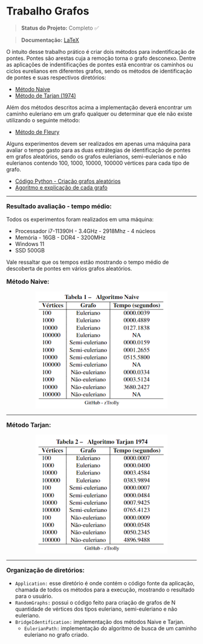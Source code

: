 <h1> Trabalho Grafos </h1>

> **Status do Projeto:** Completo ✅

> **Documentação:** [LaTeX](https://github.com/zTrolly/trabalho-grafos/tree/main/Documentation)

O intuito desse trabalho prático é criar dois métodos para indentificação de pontes. Pontes são arestas cuja a remoção torna o grafo desconexo. Dentre as aplicações de indentificações de pontes está encontrar os caminhos ou ciclos eurelianos em diferentes grafos, sendo os métodos de identificação de pontes e suas respectivos diretórios:
- [Método Naive](https://github.com/zTrolly/trabalho-grafos/blob/main/BridgeIdentification/naive.py)
- [Método de Tarjan (1974)](https://github.com/zTrolly/trabalho-grafos/blob/main/BridgeIdentification/tarjan_1974.py)

Além dos métodos descritos acima a implementação deverá encontrar um caminho euleriano em um grafo qualquer ou determinar que ele não existe utilizando o seguinte método:
- [Método de Fleury](https://github.com/zTrolly/trabalho-grafos/blob/main/BridgeIdentification/EulerianPath/eulerian_path.py)

Alguns experimentos devem ser realizados em apenas uma máquina para avaliar o tempo gasto para as duas estrátegias de identificação de pontes em grafos aleatórios, sendo os grafos eulerianos, semi-eulerianos e não eulerianos contendo 100, 1000, 10000, 100000 vértices para cada tipo de grafo.
- [Código Python - Criação grafos aleatórios](https://github.com/zTrolly/trabalho-grafos/blob/main/RandomGraphs/random_graph.py)
- [Agoritmo e explicação de cada grafo](https://github.com/zTrolly/trabalho-grafos/blob/main/RandomGraphs/README.md)

--------------------
<p style="font-size: 16px"> <strong> Resultado avaliação - tempo médio: </strong> </p>

Todos os experimentos foram realizados em uma máquina: 
- Processador i7-11390H - 3.4GHz - 2918Mhz - 4 núcleos 
- Memória - 16GB - DDR4 - 3200MHz
- Windows 11
- SSD 500GB

Vale ressaltar que os tempos estão mostrando o tempo médio de descoberta de pontes em vários grafos aleatórios.

<p style="font-size: 16px"> <strong> Método Naive: </strong> </p>

<div align="center">
  <img src="_Imagens/naive_table.png" width="350" title="hover text">
</div>

<hr>

<p style="font-size: 16px"> <strong> Método Tarjan: </strong> </p>

<div align="center">
  <img src="_Imagens/tarjan_table.png" width="350" title="hover text">
</div>

--------------------
<p style="font-size: 16px"> <strong> Organização de diretórios: </strong> </p>

- `Application:` esse diretório é onde contém o código fonte da aplicação, chamada de todos os métodos para a execução, mostrando o resultado para o usuário.
- `RandomGraphs:` possui o código feito para criação de grafos de N quantidade de vértices dos tipos euleriano, semi-euleriano e não euleriano.
- `BridgeIdentification:` implementação dos métodos Naive e Tarjan.
  - `EulerianPath:` implementação do algoritmo de busca de um caminho euleriano no grafo criado.
